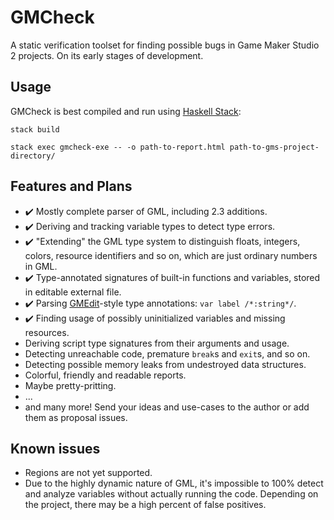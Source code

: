 # GMCheck

A static verification toolset for finding possible bugs in Game Maker Studio 2 projects. On its early stages of development.

## Usage

GMCheck is best compiled and run using [Haskell Stack](https://haskellstack.org):

`stack build`

`stack exec gmcheck-exe -- -o path-to-report.html path-to-gms-project-directory/`

## Features and Plans

- ✔️ Mostly complete parser of GML, including 2.3 additions.
- ✔️ Deriving and tracking variable types to detect type errors.
- ✔️ "Extending" the GML type system to distinguish floats, integers, colors, resource identifiers and so on, which are just ordinary numbers in GML.
- ✔️ Type-annotated signatures of built-in functions and variables, stored in editable external file.
- ✔️ Parsing [GMEdit](https://github.com/YellowAfterlife/GMEdit)-style type annotations: `var label /*:string*/`.
- ✔️ Finding usage of possibly uninitialized variables and missing resources.
- Deriving script type signatures from their arguments and usage.
- Detecting unreachable code, premature `break`s and `exit`s, and so on.
- Detecting possible memory leaks from undestroyed data structures.
- Colorful, friendly and readable reports.
- Maybe pretty-pritting.
- ...
- and many more! Send your ideas and use-cases to the author or add them as proposal issues.

## Known issues

- Regions are not yet supported.
- Due to the highly dynamic nature of GML, it's impossible to 100% detect and analyze variables without actually running the code. Depending on the project, there may be a high percent of false positives.
